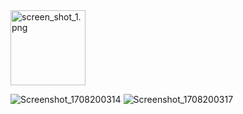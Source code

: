 <img width="120" height="120" src="https://github.com/jishnupd13/JetpackComposeMvvmExample/assets/39898359/5fff85cc-5663-4964-a924-a8c285e34c5e" alt="screen_shot_1.png" />


![Screenshot_1708200314](https://github.com/jishnupd13/JetpackComposeMvvmExample/assets/39898359/2c1d8b51-09d7-426a-884c-6cb2dd6b0f31)
![Screenshot_1708200317](https://github.com/jishnupd13/JetpackComposeMvvmExample/assets/39898359/3a3839a3-4375-4f6d-a456-eb0846b22e98)

